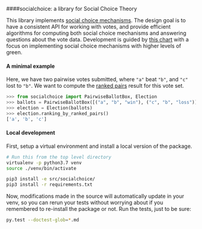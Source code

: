 
####socialchoice: a library for Social Choice Theory

This library implements [social choice mechanisms](https://en.wikipedia.org/wiki/Social_choice_theory). The design goal is to have a consistent API for working with votes, and provide efficient algorithms for computing both social choice mechanisms and answering questions about the vote data. Development is guided by [this chart](https://en.wikipedia.org/wiki/Ranked_pairs#Comparison_table) with a focus on implementing social choice mechanisms with higher levels of green. 


#### A minimal example
Here, we have two pairwise votes submitted, where `"a"` beat `"b"`, and `"c"` lost to `"b"`. We want to compute the [ranked pairs](https://en.wikipedia.org/wiki/Ranked_pairs) result for this vote set.
```python
>>> from socialchoice import PairwiseBallotBox, Election   
>>> ballots = PairwiseBallotBox([("a", "b", "win"), ("c", "b", "loss")])
>>> election = Election(ballots)
>>> election.ranking_by_ranked_pairs()
['a', 'b', 'c']

```


#### Local development
First, setup a virtual environment and install a local version of the package.
```bash
# Run this from the top level directory
virtualenv -p python3.7 venv
source ./venv/bin/activate

pip3 install -e src/socialchoice/
pip3 install -r requirements.txt
```
Now, modifications made in the source will automatically update in your venv, so you can rerun your tests without worrying about if you remembered to re-install the package or not. Run the tests, just to be sure:
```bash
py.test --doctest-glob=*.md
```


